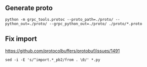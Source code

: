 ## Generate proto

```
python -m grpc_tools.protoc --proto_path=./proto/ --python_out=./proto/ --grpc_python_out=./proto/ ./proto/*.proto
```

## Fix import

https://github.com/protocolbuffers/protobuf/issues/1491

```
sed -i -E 's/^import.*_pb2/from . \0/' *.py
```